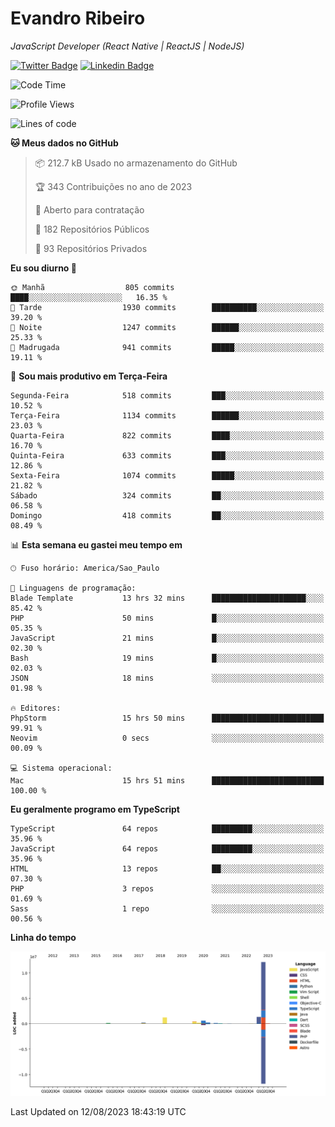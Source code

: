 # Evandro **Ribeiro**

*JavaScript Developer (React Native | ReactJS | NodeJS)*

[![Twitter Badge](https://img.shields.io/badge/-@ribeiroevandro-201B2D?style=flat-square&labelColor=201B2D&logo=twitter&logoColor=white&link=https://twitter.com/ribeiroevandro)](https://twitter.com/ribeiroevandro) 
[![Linkedin Badge](https://img.shields.io/badge/-Evandro%20Ribeiro-201B2D?style=flat-square&logo=Linkedin&logoColor=white&link=https://www.linkedin.com/in/ribeiroevandro)](https://www.linkedin.com/in/ribeiroevandro) 


<!--START_SECTION:waka-->
![Code Time](http://img.shields.io/badge/Code%20Time-3%2C344%20hrs%2056%20mins-blue)

![Profile Views](http://img.shields.io/badge/Visualizac%C3%B5es%20do%20perfil-2-blue)

![Lines of code](https://img.shields.io/badge/Desde%20o%20Hello%20World%20eu%20escrevi-16.8%20million%20linhas%20de%20c%C3%B3digo-blue)

**🐱 Meus dados no GitHub** 

> 📦 212.7 kB Usado no armazenamento do GitHub 
 > 
> 🏆 343 Contribuições no ano de 2023
 > 
> 💼 Aberto para contratação
 > 
> 📜 182 Repositórios Públicos 
 > 
> 🔑 93 Repositórios Privados 
 > 
**Eu sou diurno 🐤** 

```text
🌞 Manhã                  805 commits         ████░░░░░░░░░░░░░░░░░░░░░   16.35 % 
🌆 Tarde                  1930 commits        ██████████░░░░░░░░░░░░░░░   39.20 % 
🌃 Noite                  1247 commits        ██████░░░░░░░░░░░░░░░░░░░   25.33 % 
🌙 Madrugada              941 commits         █████░░░░░░░░░░░░░░░░░░░░   19.11 % 
```
📅 **Sou mais produtivo em Terça-Feira** 

```text
Segunda-Feira            518 commits         ███░░░░░░░░░░░░░░░░░░░░░░   10.52 % 
Terça-Feira              1134 commits        ██████░░░░░░░░░░░░░░░░░░░   23.03 % 
Quarta-Feira             822 commits         ████░░░░░░░░░░░░░░░░░░░░░   16.70 % 
Quinta-Feira             633 commits         ███░░░░░░░░░░░░░░░░░░░░░░   12.86 % 
Sexta-Feira              1074 commits        █████░░░░░░░░░░░░░░░░░░░░   21.82 % 
Sábado                   324 commits         ██░░░░░░░░░░░░░░░░░░░░░░░   06.58 % 
Domingo                  418 commits         ██░░░░░░░░░░░░░░░░░░░░░░░   08.49 % 
```


📊 **Esta semana eu gastei meu tempo em** 

```text
🕑︎ Fuso horário: America/Sao_Paulo

💬 Linguagens de programação: 
Blade Template           13 hrs 32 mins      █████████████████████░░░░   85.42 % 
PHP                      50 mins             █░░░░░░░░░░░░░░░░░░░░░░░░   05.35 % 
JavaScript               21 mins             █░░░░░░░░░░░░░░░░░░░░░░░░   02.30 % 
Bash                     19 mins             █░░░░░░░░░░░░░░░░░░░░░░░░   02.03 % 
JSON                     18 mins             ░░░░░░░░░░░░░░░░░░░░░░░░░   01.98 % 

🔥 Editores: 
PhpStorm                 15 hrs 50 mins      █████████████████████████   99.91 % 
Neovim                   0 secs              ░░░░░░░░░░░░░░░░░░░░░░░░░   00.09 % 

💻 Sistema operacional: 
Mac                      15 hrs 51 mins      █████████████████████████   100.00 % 
```

**Eu geralmente programo em TypeScript** 

```text
TypeScript               64 repos            █████████░░░░░░░░░░░░░░░░   35.96 % 
JavaScript               64 repos            █████████░░░░░░░░░░░░░░░░   35.96 % 
HTML                     13 repos            ██░░░░░░░░░░░░░░░░░░░░░░░   07.30 % 
PHP                      3 repos             ░░░░░░░░░░░░░░░░░░░░░░░░░   01.69 % 
Sass                     1 repo              ░░░░░░░░░░░░░░░░░░░░░░░░░   00.56 % 
```



**Linha do tempo**

![Lines of Code chart](https://raw.githubusercontent.com/ribeiroevandro/ribeiroevandro/main/assets/bar_graph.png)


 Last Updated on 12/08/2023 18:43:19 UTC
<!--END_SECTION:waka-->
